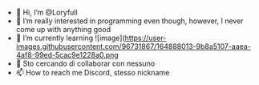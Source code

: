 - 👋 Hi, I’m @Loryfull
- 👀 I’m really interested in programming even though, however, I never come up with anything good
- 🌱 I’m currently learning ![image](https://user-images.githubusercontent.com/96731867/164888013-9b8a5107-aaea-4af8-99ed-5cac9e1228a0.png
- 💞️ Sto cercando di collaborar con nessuno 
- 📫 How to reach me  Discord, stesso nickname

<!---
Loryfull/Loryfull is a ✨ special ✨ repository because its `README.md` (this file) appears on your GitHub profile.
You can click the Preview link to take a look at your changes.
--->
